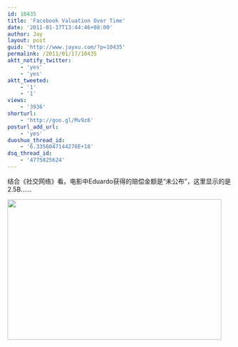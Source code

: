 ```yaml
---
id: 10435
title: 'Facebook Valuation Over Time'
date: '2011-01-17T13:44:46+08:00'
author: Jay
layout: post
guid: 'http://www.jayxu.com/?p=10435'
permalink: /2011/01/17/10435
aktt_notify_twitter:
    - 'yes'
    - 'yes'
aktt_tweeted:
    - '1'
    - '1'
views:
    - '3936'
shorturl:
    - 'http://goo.gl/Mv9z6'
posturl_add_url:
    - 'yes'
duoshuo_thread_id:
    - '6.3356047144276E+18'
dsq_thread_id:
    - '4775825624'
---
```


结合《社交网络》看。电影中Eduardo获得的赔偿金额是“未公布”，这里显示的是2.5B……

<a href="http://www.jayxu.com/log/wp-content/uploads/2011/01/facebookgraph-r7big.png"><img class="alignnone size-medium wp-image-10436" title="facebookgraph-r7big" src="http://www.jayxu.com/log/wp-content/uploads/2011/01/facebookgraph-r7big-480x315.png" alt="" width="480" height="315" /></a>